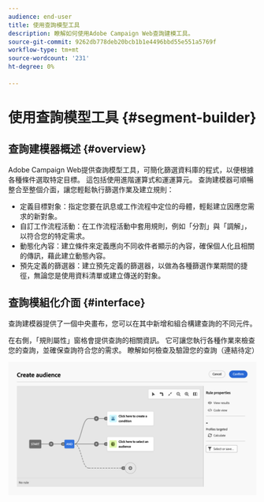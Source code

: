 ```yaml
---
audience: end-user
title: 使用查詢模型工具
description: 瞭解如何使用Adobe Campaign Web查詢建模工具。
source-git-commit: 9262db778deb20bcb1b1e4496bbd55e551a5769f
workflow-type: tm+mt
source-wordcount: '231'
ht-degree: 0%

---
```


# 使用查詢模型工具 {#segment-builder}

## 查詢建模器概述 {#overview}

Adobe Campaign Web提供查詢模型工具，可簡化篩選資料庫的程式，以便根據各種條件選取特定目標。 這包括使用進階運算式和運運算元。 查詢建模器可順暢整合至整個介面，讓您輕鬆執行篩選作業及建立規則：

* 定義目標對象：指定您要在訊息或工作流程中定位的母體，輕鬆建立因應您需求的新對象。
* 自訂工作流程活動：在工作流程活動中套用規則，例如「分割」與「調解」，以符合您的特定需求。
* 動態化內容：建立條件來定義應向不同收件者顯示的內容，確保個人化且相關的傳訊，藉此建立動態內容。
* 預先定義的篩選器：建立預先定義的篩選器，以做為各種篩選作業期間的捷徑，無論您是使用資料清單或建立傳送的對象。

## 查詢模組化介面 {#interface}

查詢建模器提供了一個中央畫布，您可以在其中新增和組合構建查詢的不同元件。

在右側，「規則屬性」窗格會提供查詢的相關資訊。 它可讓您執行各種作業來檢查您的查詢，並確保查詢符合您的需求。 瞭解如何檢查及驗證您的查詢（連結待定）

![](assets/query-interface.png)
